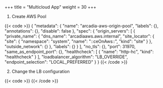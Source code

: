 +++
title = "Multicloud App"
weight = 30
+++

1. Create AWS Pool


{{< code >}}
{
  "metadata": {
    "name": "arcadia-aws-origin-pool",
    "labels": {},
    "annotations": {},
    "disable": false
  },
  "spec": {
    "origin_servers": [
      {
        "private_name": {
          "dns_name": "arcadiaaws.aws.internal",
          "site_locator": {
            "site": {
              "namespace": "system",
              "name": "::ceOnAws::",
              "kind": "site"
            }
          },
          "outside_network": {}
        },
        "labels": {}
      }
    ],
    "no_tls": {},
    "port": 31970,
    "same_as_endpoint_port": {},
    "healthcheck": [
      {
        "name": "http-hc",
        "kind": "healthcheck"
      }
    ],
    "loadbalancer_algorithm": "LB_OVERRIDE",
    "endpoint_selection": "LOCAL_PREFERRED"
  }
}
{{< /code >}}

2. Change the LB configuration

{{< code >}}
{{< /code >}}